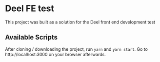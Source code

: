 # Deel FE test

This project was built as a solution for the Deel front end development test

## Available Scripts

After cloning / downloading the project, run `yarn` and `yarn start`. Go to http://localhost:3000 on your browser afterwards.